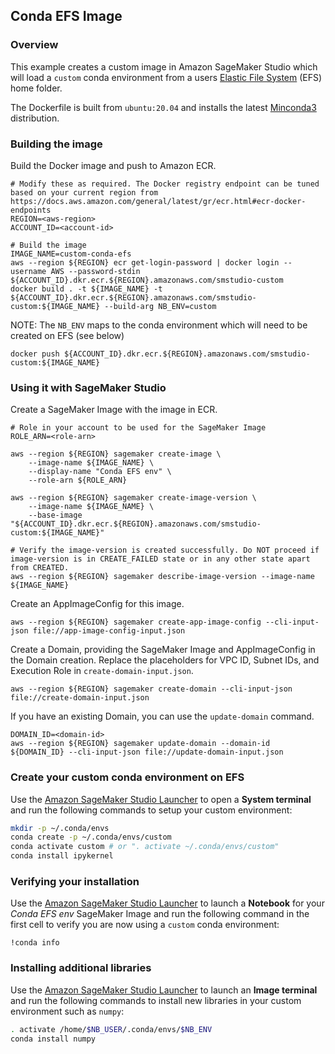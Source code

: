 ## Conda EFS Image

### Overview

This example creates a custom image in Amazon SageMaker Studio which will load a `custom` conda environment from a users [Elastic File System](https://docs.aws.amazon.com/sagemaker/latest/dg/studio-tasks-manage-storage.html) (EFS) home folder.

The Dockerfile is built from `ubuntu:20.04` and installs the latest [Minconda3](https://docs.conda.io/en/latest/miniconda.html) distribution.

### Building the image

Build the Docker image and push to Amazon ECR.
```
# Modify these as required. The Docker registry endpoint can be tuned based on your current region from https://docs.aws.amazon.com/general/latest/gr/ecr.html#ecr-docker-endpoints
REGION=<aws-region>
ACCOUNT_ID=<account-id>

# Build the image
IMAGE_NAME=custom-conda-efs
aws --region ${REGION} ecr get-login-password | docker login --username AWS --password-stdin ${ACCOUNT_ID}.dkr.ecr.${REGION}.amazonaws.com/smstudio-custom
docker build . -t ${IMAGE_NAME} -t ${ACCOUNT_ID}.dkr.ecr.${REGION}.amazonaws.com/smstudio-custom:${IMAGE_NAME} --build-arg NB_ENV=custom
```

NOTE: The `NB_ENV` maps to the conda environment which will need to be created on EFS (see below)

```
docker push ${ACCOUNT_ID}.dkr.ecr.${REGION}.amazonaws.com/smstudio-custom:${IMAGE_NAME}
```

### Using it with SageMaker Studio

Create a SageMaker Image with the image in ECR. 

```
# Role in your account to be used for the SageMaker Image
ROLE_ARN=<role-arn>

aws --region ${REGION} sagemaker create-image \
    --image-name ${IMAGE_NAME} \
    --display-name "Conda EFS env" \
    --role-arn ${ROLE_ARN}

aws --region ${REGION} sagemaker create-image-version \
    --image-name ${IMAGE_NAME} \
    --base-image "${ACCOUNT_ID}.dkr.ecr.${REGION}.amazonaws.com/smstudio-custom:${IMAGE_NAME}"

# Verify the image-version is created successfully. Do NOT proceed if image-version is in CREATE_FAILED state or in any other state apart from CREATED.
aws --region ${REGION} sagemaker describe-image-version --image-name ${IMAGE_NAME}
```

Create an AppImageConfig for this image.

```
aws --region ${REGION} sagemaker create-app-image-config --cli-input-json file://app-image-config-input.json
```

Create a Domain, providing the SageMaker Image and AppImageConfig in the Domain creation. Replace the placeholders for VPC ID, Subnet IDs, and Execution Role in `create-domain-input.json`.

```
aws --region ${REGION} sagemaker create-domain --cli-input-json file://create-domain-input.json
```

If you have an existing Domain, you can use the `update-domain` command.

```
DOMAIN_ID=<domain-id>
aws --region ${REGION} sagemaker update-domain --domain-id ${DOMAIN_ID} --cli-input-json file://update-domain-input.json
```

### Create your custom conda environment on EFS

Use the [Amazon SageMaker Studio Launcher](https://docs.aws.amazon.com/sagemaker/latest/dg/studio-launcher.html) to open a **System terminal** and run the following commands to setup your custom environment:

```bash
mkdir -p ~/.conda/envs
conda create -p ~/.conda/envs/custom
conda activate custom # or ". activate ~/.conda/envs/custom"
conda install ipykernel
```

### Verifying your installation

Use the [Amazon SageMaker Studio Launcher](https://docs.aws.amazon.com/sagemaker/latest/dg/studio-launcher.html) to launch a **Notebook** for your *Conda EFS env* SageMaker Image and run the following command in the first cell to verify you are now using a `custom` conda environment:

```
!conda info
```

### Installing additional libraries

Use the [Amazon SageMaker Studio Launcher](https://docs.aws.amazon.com/sagemaker/latest/dg/studio-launcher.html) to launch an **Image terminal** and run the following commands to install new libraries in your custom environment such as `numpy`:

```bash
. activate /home/$NB_USER/.conda/envs/$NB_ENV
conda install numpy
```